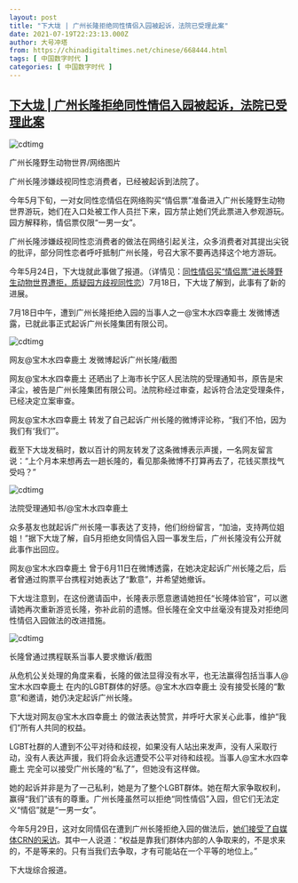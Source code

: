 ```yaml
---
layout: post
title: "下大垅 | 广州长隆拒绝同性情侣入园被起诉，法院已受理此案"
date: 2021-07-19T22:23:13.000Z
author: 大号冲塔
from: https://chinadigitaltimes.net/chinese/668444.html
tags: [ 中国数字时代 ]
categories: [ 中国数字时代 ]
---
```

<!--1626733393000-->
[下大垅 | 广州长隆拒绝同性情侣入园被起诉，法院已受理此案](https://chinadigitaltimes.net/chinese/668444.html)
------

<div>
<p><img src="https://chinadigitaltimes.net/chinese/files/2021/07/post-668444-60f5fb56e6da6.png" alt="cdtimg" /></p><div class="ts">广州长隆野生动物世界/网络图片</div><p>广州长隆涉嫌歧视同性恋消费者，已经被起诉到法院了。</p><p>今年5月下旬，一对女同性恋情侣在网络购买“情侣票”准备进入广州长隆野生动物世界游玩，她们在入口处被工作人员拦下来，园方禁止她们凭此票进入参观游玩。园方解释称，情侣票仅限“一男一女”。</p><p>广州长隆涉嫌歧视同性恋消费者的做法在网络引起关注，众多消费者对其提出尖锐的批评，部分同性恋者呼吁抵制广州长隆，号召大家不要再选择这个地方游玩。</p><p>今年5月24日，下大垅就此事做了报道。（详情见：<a href="http://mp.weixin.qq.com/s?__biz=MzI0MjQzNjM4Mg==&amp;mid=2247493321&amp;idx=1&amp;sn=57411900651ad37b44313016f8b820a6&amp;chksm=e97ef6b8de097faec9bf74dce034259f8a93dad17ba59d2fbc775ca5c78b02a7447b265f74cf&amp;scene=21#wechat_redirect">同性情侣买“情侣票”进长隆野生动物世界遭拒，质疑园方歧视同性恋</a>）7月18日，下大垅了解到，此事有了新的进展。</p><p>7月18日中午，遭到广州长隆拒绝入园的当事人之一@宝木水四幸鹿土 发微博透露，已就此事正式起诉广州长隆集团有限公司。</p><p><img src="https://chinadigitaltimes.net/chinese/files/2021/07/post-668444-60f5fb58ca24e.png" alt="cdtimg" /></p><div class="ts">网友@宝木水四幸鹿土 发微博起诉广州长隆/截图</div><p>网友@宝木水四幸鹿土 还晒出了上海市长宁区人民法院的受理通知书，原告是宋泽尘，被告是广州长隆集团有限公司。法院称经过审查，起诉符合法定受理条件，已经决定立案审查。</p><p>网友@宝木水四幸鹿土 转发了自己起诉广州长隆的微博评论称，“我们不怕，因为我们有‘我们’”。</p><p>截至下大垅发稿时，数以百计的网友转发了这条微博表示声援，一名网友留言说：“上个月本来想再去一趟长隆的，看见那条微博不打算再去了，花钱买票找气受吗？”</p><p><img src="https://chinadigitaltimes.net/chinese/files/2021/07/post-668444-60f5fb5abe4b9." alt="cdtimg" /></p><div class="ts">法院受理通知书/@宝木水四幸鹿土</div><p>众多基友也就起诉广州长隆一事表达了支持，他们纷纷留言，“加油，支持两位姐姐！”据下大垅了解，自5月拒绝女同情侣入园一事发生后，广州长隆没有公开就此事作出回应。</p><p>网友@宝木水四幸鹿土 曾于6月11日在微博透露，在她决定起诉广州长隆之后，后者曾通过购票平台携程对她表达了“歉意”，并希望她撤诉。</p><p>下大垅注意到，在这份邀请函中，长隆表示愿意邀请她担任“长隆体验官”，可以邀请她再次重新游览长隆，弥补此前的遗憾。但长隆在全文中丝毫没有提及对拒绝同性情侣入园做法的改进措施。</p><p><img src="https://chinadigitaltimes.net/chinese/files/2021/07/post-668444-60f5fb5ccd5f7.png" alt="cdtimg" /></p><div class="ts">长隆曾通过携程联系当事人要求撤诉/截图</div><p>从危机公关处理的角度来看，长隆的做法显得没有水平，也无法赢得包括当事人@宝木水四幸鹿土 在内的LGBT群体的好感。@宝木水四幸鹿土 没有接受长隆的“歉意”和邀请，她仍决定起诉广州长隆。</p><p>下大垅对网友@宝木水四幸鹿土 的做法表达赞赏，并呼吁大家关心此事，维护“我们”所有人共同的权益。</p><p>LGBT社群的人遭到不公平对待和歧视，如果没有人站出来发声，没有人采取行动，没有人表达声援，我们将会永远遭受不公平对待和歧视。当事人@宝木水四幸鹿土 完全可以接受广州长隆的“私了”，但她没有这样做。</p><p>她的起诉并非是为了一己私利，她是为了整个LGBT群体。她在帮大家争取权利，赢得“我们”该有的尊重。广州长隆虽然可以拒绝“同性情侣”入园，但它们无法定义“情侣”就是“一男一女”。</p><p>今年5月29日，这对女同情侣在遭到广州长隆拒绝入园的做法后，<a href="http://mp.weixin.qq.com/s?__biz=MzA4ODAyNTIyMw==&amp;mid=2649415968&amp;idx=1&amp;sn=84bb3a96c61a6731b55cacd8b62b4323&amp;chksm=882e30c8bf59b9decb1be326fecbad09fd1c4c69269b199088c8ac3136954dd1b7c43674b935&amp;scene=21#wechat_redirect">她们接受了自媒体CRN的采访</a>。其中一人说道：“权益是靠我们群体内部的人争取来的，不是求来的，不是等来的。只有当我们去争取，才有可能站在一个平等的地位上。”</p><p>下大垅综合报道。</p>
</div>
